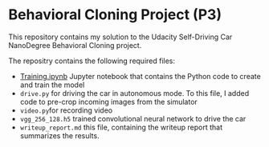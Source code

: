 # Behavioral Cloning Project (P3)

This repository contains my solution to the Udacity Self-Driving Car NanoDegree Behavioral Cloning project.

The repositry contains the following required files:

* [Training.ipynb](Training.ipynb) Jupyter notebook that contains the Python code to create and train the model
* `drive.py` for driving the car in autonomous mode. To this file, I added code to pre-crop incoming images from the simulator
* `video.py`for recording video
* `vgg_256_128.h5` trained convolutional neural network to drive the car
* `writeup_report.md` this file, containing the writeup report that summarizes the results.
